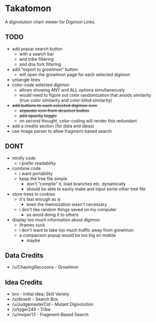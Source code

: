 # Takatomon
A digivolution chart viewer for Digimon Links.

## TODO
- add popup search button
  - with a search bar
  - and tribe filtering
  - and dna fork filtering
- add "export to growlmon" button
  - will open the growlmon page for each selected digimon
- untangle lines
- color-code selected digimon
  - allows showing ANY and ALL options simultaneously
  - would need to figure out color randomization that avoids similarity (true-color similarity and color-blind similarity)
- ~~add buttons to each selected digimon icon~~
  - ~~separate icon from deselect button~~
  - ~~add opacity toggle~~
  - on second thought, color-coding will render this redundant
- add a credits section (for data and ideas)
- use image parser to allow fragment-based search

## DONT
- minify code
  - i prefer readability
- combine code
  - i want portability
  - keep the tree file simple
    - don't "compile" it, load branches etc. dynamically
    - should be able to easily make and input some other tree file
- store trees in cookies
  - it's fast enough as is
    - even the memoization wasn't necessary
  - i don't like random things saved on my computer
    - so avoid doing it to others
- display too much information about digimon
  - iframes suck
  - i don't want to take too much traffic away from growlmon
  - a comparison popup would be too big on mobile
    - maybe

## Data Credits
- /u/ChasingRaccoons - Growlmon

## Idea Credits
- bro - Initial Idea; Skill Variety
- /u/dinwitt - Search Box
- /u/JudgemasterCid - Mutant Digivolution
- /u/tyger249 - Tribe
- /u/mviper13 - Fragment-Based Search
